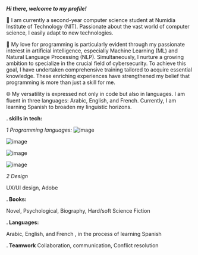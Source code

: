 ***Hi there, welcome to my profile!***

👋 I am currently a second-year computer science student at Numidia Institute of Technology (NIT). Passionate about the vast world of computer science, I easily adapt to new technologies.

🚀 My love for programming is particularly evident through my passionate interest in artificial intelligence, especially Machine Learning (ML) and Natural Language Processing (NLP). Simultaneously, I nurture a growing ambition to specialize in the crucial field of cybersecurity. To achieve this goal, I have undertaken comprehensive training tailored to acquire essential knowledge. These enriching experiences have strengthened my belief that programming is more than just a skill for me.

🌐 My versatility is expressed not only in code but also in languages. I am fluent in three languages: Arabic, English, and French. Currently, I am learning Spanish to broaden my linguistic horizons.

****. skills in tech:****

*1 Programming languages:* 
![image](https://github.com/HaddoucheMilissa/HaddoucheMilissa/assets/151778477/21a24d9b-3abc-4e5a-a704-74674d262846)

![image](https://github.com/HaddoucheMilissa/HaddoucheMilissa/assets/151778477/72b261a1-12d8-4502-b624-8ac179e0f378)

![image](https://github.com/HaddoucheMilissa/HaddoucheMilissa/assets/151778477/950ac12a-8872-4810-8ded-80f230802b30)

![image](https://github.com/HaddoucheMilissa/HaddoucheMilissa/assets/151778477/e819f9ba-ac3b-4882-860c-d26add817f71)



*2 Design*

UX/UI design, Adobe


****. Books:****

Novel, Psychological, Biography, Hard/soft Science Fiction


****. Languages:****

Arabic, English, and French , in the process of learning Spanish 


****. Teamwork****
Collaboration, communication, Conflict resolution
